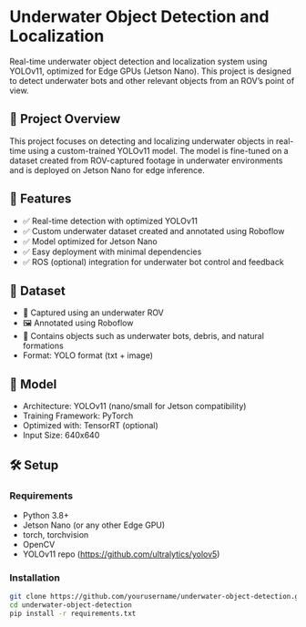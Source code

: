 # Underwater Object Detection and Localization

Real-time underwater object detection and localization system using YOLOv11, optimized for Edge GPUs (Jetson Nano). This project is designed to detect underwater bots and other relevant objects from an ROV’s point of view.

## 📌 Project Overview

This project focuses on detecting and localizing underwater objects in real-time using a custom-trained YOLOv11 model. The model is fine-tuned on a dataset created from ROV-captured footage in underwater environments and is deployed on Jetson Nano for edge inference.

## 🚀 Features

- ✅ Real-time detection with optimized YOLOv11
- ✅ Custom underwater dataset created and annotated using Roboflow
- ✅ Model optimized for Jetson Nano
- ✅ Easy deployment with minimal dependencies
- ✅ ROS (optional) integration for underwater bot control and feedback

## 🐳 Dataset

- 📸 Captured using an underwater ROV
- 🖼️ Annotated using Roboflow
- 🧊 Contains objects such as underwater bots, debris, and natural formations
- Format: YOLO format (txt + image)

## 🧠 Model

- Architecture: YOLOv11 (nano/small for Jetson compatibility)
- Training Framework: PyTorch
- Optimized with: TensorRT (optional)
- Input Size: 640x640

## 🛠️ Setup

### Requirements

- Python 3.8+
- Jetson Nano (or any other Edge GPU)
- torch, torchvision
- OpenCV
- YOLOv11 repo (https://github.com/ultralytics/yolov5)

### Installation

```bash
git clone https://github.com/yourusername/underwater-object-detection.git
cd underwater-object-detection
pip install -r requirements.txt

